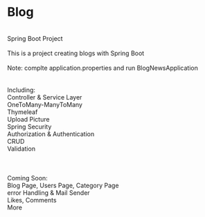 # Blog
<br/>Spring Boot Project
<br/>
<br/>This is a project creating blogs with Spring Boot
<br/>
<br/>Note: complte application.properties and run BlogNewsApplication
<br/>
<br/>
<br/>Including:
<br/>   Controller & Service Layer
<br/>   OneToMany-ManyToMany
<br/>   Thymeleaf
<br/>   Upload Picture
<br/>   Spring Security
<br/>   Authorization & Authentication
<br/>   CRUD
<br/>   Validation
<br/>
<br/>
<br/>
<br/>Coming Soon:
<br/>   Blog Page, Users Page, Category Page
<br/>   error Handling & Mail Sender
<br/>   Likes, Comments
<br/>   More



